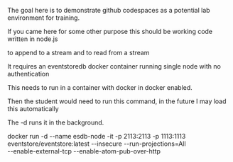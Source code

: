 The goal here is to demonstrate github codespaces as a potential lab environment for training. 

If you came here for some other purpose this should be working code written in node.js 

to append to a stream and to read from a stream

It requires an eventstoredb docker container running single node with no authentication

This needs to run in a container with docker in docker enabled. 

Then the student would need to run this command, in the future I may load this automatically

The -d runs it in the background. 

docker run -d --name esdb-node -it -p 2113:2113 -p 1113:1113 \
    eventstore/eventstore:latest --insecure --run-projections=All \
    --enable-external-tcp --enable-atom-pub-over-http
